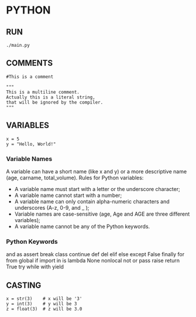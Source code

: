 # PYTHON

## RUN
```
./main.py
```

## COMMENTS
```
#This is a comment

"""
This is a multiline comment.
Actually this is a literal string,
that will be ignored by the compiler.
"""
```

## VARIABLES
```
x = 5
y = "Hello, World!"
```

### Variable Names
A variable can have a short name (like x and y) or a more descriptive name (age, carname, total_volume).
Rules for Python variables:
- A variable name must start with a letter or the underscore character;
- A variable name cannot start with a number;
- A variable name can only contain alpha-numeric characters and underscores (A-z, 0-9, and _ );
- Variable names are case-sensitive (age, Age and AGE are three different variables);
- A variable name cannot be any of the Python keywords.

### Python Keywords
and as assert break class continue def del elif else except False finally for from global if import in is lambda None nonlocal not or pass raise return True try while with yield

## CASTING
```
x = str(3)    # x will be '3'
y = int(3)    # y will be 3
z = float(3)  # z will be 3.0
```


